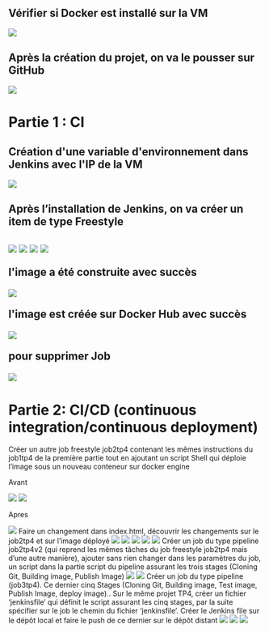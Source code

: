 <h2>Vérifier si Docker est installé sur la VM</h2>
<img src="captures/img_1.png">
<h2>Après la création du projet, on va le pousser sur GitHub </h2>
<img src="captures/img_3.png">
<h1>Partie 1 : CI</h1>
<h2>Création d'une variable d'environnement dans Jenkins avec l'IP de la VM</h2>
<img src="captures/img_7.png">
<h2>Après l’installation de Jenkins, on va créer un item de type Freestyle<h2>
<img src="captures/img_4.png">
<img src="captures/img_5.png">
<img src="captures/img_6.png">
<img src="captures/img_8.png">
<p>l'image a été construite avec succès</p>
<img src="captures/img_10.png">
<p> l'image est créée sur Docker Hub avec succès</p>
<img src="captures/img_9.png">
<p>pour supprimer Job</p>
<img src="captures/img_11.png">
<h1>Partie 2: CI/CD (continuous integration/continuous deployment)</h1>
Créer un autre job freestyle job2tp4 contenant les mêmes instructions du
job1tp4 de la première partie tout en ajoutant un script Shell qui déploie l’image
sous un nouveau conteneur sur docker engine
<p>Avant</p>
<img src="captures/img_12.png">

<img src="captures/img_13.png">

<p>Apres</p>
<img src="captures/img_14.png">
Faire un changement dans index.html, découvrir les changements sur le job2tp4
et sur l’image déployé
<img src="captures/img_17.png">
<img src="captures/img_16.png">
<img src="captures/img_15.png">
<img src="captures/img_23.png">
<img src="captures/img_24.png">
Créer un job du type pipeline job2tp4v2 (qui reprend les mêmes tâches du job
freestyle job2tp4 mais d’une autre manière), ajouter sans rien changer dans les
paramètres du job, un script dans la partie script du pipeline assurant les trois
stages (Cloning Git, Building image, Publish Image)
<img src="captures/img_19.png">
<img src="captures/img_18.png">
Créer un job du type pipeline (job3tp4). Ce dernier cinq Stages (Cloning Git, Building
image, Test image, Publish Image, deploy image).. Sur le même projet
TP4, créer un fichier ‘jenkinsfile’ qui définit le script assurant les cinq stages,
par la suite spécifier sur le job le chemin du fichier ‘jenkinsfile’.
Créer le Jenkins file sur le dépôt local et faire le push de ce dernier sur le dépôt
distant
<img src="captures/img_20.png">
<img src="captures/img_21.png">
<img src="captures/img_22.png">





















